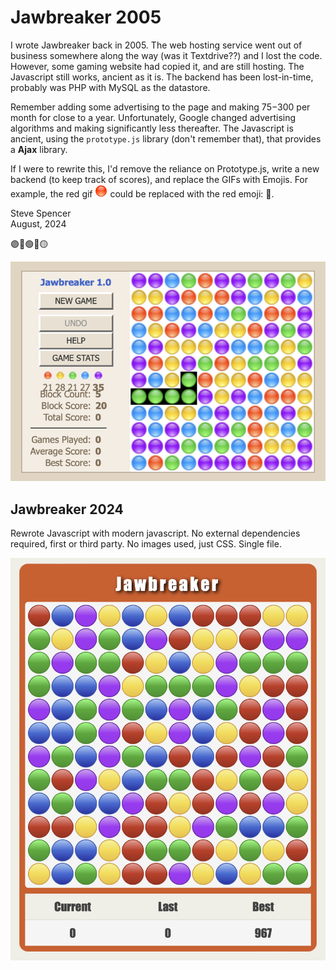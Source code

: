 # Jawbreaker 2005 

I wrote Jawbreaker back in 2005.  The web hosting service went out of business somewhere along the way
(was it Textdrive??) and I lost the code.  However, some gaming website had copied it, and are still hosting. 
The Javascript still works, ancient as it is.  The backend has been lost-in-time, probably was PHP with 
MySQL as the datastore.  

Remember adding some advertising to the page and making $75-$300 per month for close to a year. 
Unfortunately, Google changed advertising algorithms and making significantly less thereafter.
The Javascript is ancient, using the `prototype.js` library (don't remember that), that provides a 
**Ajax** library.

If I were to rewrite this, I'd remove the reliance on Prototype.js, write a new backend (to keep track
of scores), and replace the GIFs with Emojis.  For example, the red gif 
![Jawbreaker 2005 Screenshot](2005/img/p_red.gif "Jawbreaker") could be replaced with the
red emoji: 🔴. 

Steve Spencer  
August, 2024

🟣🔵🟢🔴🟡


![Jawbreaker Screenshot](2005/img/jawbreaker.png "Jawbreaker")

## Jawbreaker 2024

Rewrote Javascript with modern javascript.  No external dependencies required,
first or third party.  No images used, just CSS.  Single file.  

![Jawbreaker 2024 Screenshot](jawbreaker.png "Jawbreaker")
